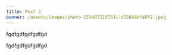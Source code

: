 ```yaml
---
title: Post 2
banner: /assets/images/photo-1534972195531-d756b9bfa9f2.jpeg
---
```

<grid-plate layout="1-1" responsive-size="sm" responsive-width="900" breakpoint-sm="900" breakpoint-md="1200" breakpoint-lg="1500" breakpoint-xl="1800" hide-ops>
    
<p slot="col-1">fgdfgdfgdfgdfgd</p>
<p class="grid-plate-active-item" slot="col-2">fgdfgdfgdfgdfgd</p>
</grid-plate>
